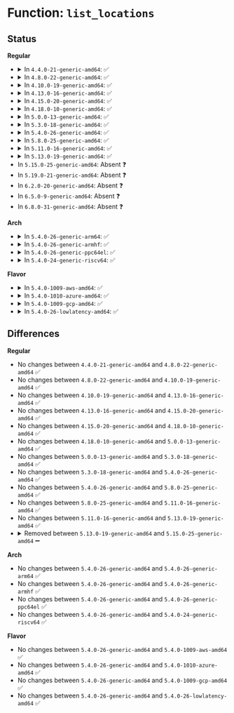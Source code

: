 # Function: <code>list_locations</code>

## Status
<b>Regular</b>
<ul>
<li>
<details>
<summary>In <code>4.4.0-21-generic-amd64</code>: ✅</summary>

```c
int list_locations(struct kmem_cache * s, char * buf, enum track_item alloc)
```

```json
{
  "name": "list_locations",
  "collision_type": "Unique Static",
  "inline_type": "No",
  "funcs": [
    {
      "addr": 18446744071580863024,
      "name": "list_locations",
      "external": false,
      "loc": "mm/slub.c:4314",
      "file": "mm/slub.c",
      "inline": "seen, unknown",
      "caller_inline": [],
      "caller_func": [
        "mm/slub.c:free_calls_show",
        "mm/slub.c:alloc_calls_show"
      ]
    }
  ],
  "symbols": [
    {
      "addr": 18446744071580863024,
      "name": "list_locations",
      "section": ".text",
      "bind": "STB_LOCAL",
      "size": 1054
    }
  ]
}
```
</details>
</li>
<li>
<details>
<summary>In <code>4.8.0-22-generic-amd64</code>: ✅</summary>

```c
int list_locations(struct kmem_cache * s, char * buf, enum track_item alloc)
```

```json
{
  "name": "list_locations",
  "collision_type": "Unique Static",
  "inline_type": "No",
  "funcs": [
    {
      "addr": 18446744071580991872,
      "name": "list_locations",
      "external": false,
      "loc": "mm/slub.c:4541",
      "file": "mm/slub.c",
      "inline": "seen, unknown",
      "caller_inline": [],
      "caller_func": [
        "mm/slub.c:free_calls_show",
        "mm/slub.c:alloc_calls_show"
      ]
    }
  ],
  "symbols": [
    {
      "addr": 18446744071580991872,
      "name": "list_locations",
      "section": ".text",
      "bind": "STB_LOCAL",
      "size": 1062
    }
  ]
}
```
</details>
</li>
<li>
<details>
<summary>In <code>4.10.0-19-generic-amd64</code>: ✅</summary>

```c
int list_locations(struct kmem_cache * s, char * buf, enum track_item alloc)
```

```json
{
  "name": "list_locations",
  "collision_type": "Unique Static",
  "inline_type": "No",
  "funcs": [
    {
      "addr": 18446744071581065664,
      "name": "list_locations",
      "external": false,
      "loc": "mm/slub.c:4510",
      "file": "mm/slub.c",
      "inline": "seen, unknown",
      "caller_inline": [],
      "caller_func": [
        "mm/slub.c:free_calls_show",
        "mm/slub.c:alloc_calls_show"
      ]
    }
  ],
  "symbols": [
    {
      "addr": 18446744071581065664,
      "name": "list_locations",
      "section": ".text",
      "bind": "STB_LOCAL",
      "size": 1104
    }
  ]
}
```
</details>
</li>
<li>
<details>
<summary>In <code>4.13.0-16-generic-amd64</code>: ✅</summary>

```c
int list_locations(struct kmem_cache * s, char * buf, enum track_item alloc)
```

```json
{
  "name": "list_locations",
  "collision_type": "Unique Static",
  "inline_type": "No",
  "funcs": [
    {
      "addr": 18446744071581113632,
      "name": "list_locations",
      "external": false,
      "loc": "mm/slub.c:4552",
      "file": "mm/slub.c",
      "inline": "seen, unknown",
      "caller_inline": [],
      "caller_func": [
        "mm/slub.c:free_calls_show",
        "mm/slub.c:alloc_calls_show"
      ]
    }
  ],
  "symbols": [
    {
      "addr": 18446744071581113632,
      "name": "list_locations",
      "section": ".text",
      "bind": "STB_LOCAL",
      "size": 1140
    }
  ]
}
```
</details>
</li>
<li>
<details>
<summary>In <code>4.15.0-20-generic-amd64</code>: ✅</summary>

```c
int list_locations(struct kmem_cache * s, char * buf, enum track_item alloc)
```

```json
{
  "name": "list_locations",
  "collision_type": "Unique Static",
  "inline_type": "No",
  "funcs": [
    {
      "addr": 18446744071581224656,
      "name": "list_locations",
      "external": false,
      "loc": "mm/slub.c:4568",
      "file": "mm/slub.c",
      "inline": "seen, unknown",
      "caller_inline": [],
      "caller_func": [
        "mm/slub.c:free_calls_show",
        "mm/slub.c:alloc_calls_show"
      ]
    }
  ],
  "symbols": [
    {
      "addr": 18446744071581224656,
      "name": "list_locations",
      "section": ".text",
      "bind": "STB_LOCAL",
      "size": 1146
    }
  ]
}
```
</details>
</li>
<li>
<details>
<summary>In <code>4.18.0-10-generic-amd64</code>: ✅</summary>

```c
int list_locations(struct kmem_cache * s, char * buf, enum track_item alloc)
```

```json
{
  "name": "list_locations",
  "collision_type": "Unique Static",
  "inline_type": "No",
  "funcs": [
    {
      "addr": 18446744071581372400,
      "name": "list_locations",
      "external": false,
      "loc": "mm/slub.c:4571",
      "file": "mm/slub.c",
      "inline": "seen, unknown",
      "caller_inline": [],
      "caller_func": [
        "mm/slub.c:free_calls_show",
        "mm/slub.c:alloc_calls_show"
      ]
    }
  ],
  "symbols": [
    {
      "addr": 18446744071581372400,
      "name": "list_locations",
      "section": ".text",
      "bind": "STB_LOCAL",
      "size": 1134
    }
  ]
}
```
</details>
</li>
<li>
<details>
<summary>In <code>5.0.0-13-generic-amd64</code>: ✅</summary>

```c
int list_locations(struct kmem_cache * s, char * buf, enum track_item alloc)
```

```json
{
  "name": "list_locations",
  "collision_type": "Unique Static",
  "inline_type": "No",
  "funcs": [
    {
      "addr": 18446744071581436432,
      "name": "list_locations",
      "external": false,
      "loc": "mm/slub.c:4621",
      "file": "mm/slub.c",
      "inline": "seen, unknown",
      "caller_inline": [],
      "caller_func": [
        "mm/slub.c:free_calls_show",
        "mm/slub.c:alloc_calls_show"
      ]
    }
  ],
  "symbols": [
    {
      "addr": 18446744071581436432,
      "name": "list_locations",
      "section": ".text",
      "bind": "STB_LOCAL",
      "size": 1126
    }
  ]
}
```
</details>
</li>
<li>
<details>
<summary>In <code>5.3.0-18-generic-amd64</code>: ✅</summary>

```c
int list_locations(struct kmem_cache * s, char * buf, enum track_item alloc)
```

```json
{
  "name": "list_locations",
  "collision_type": "Unique Static",
  "inline_type": "No",
  "funcs": [
    {
      "addr": 18446744071581551376,
      "name": "list_locations",
      "external": false,
      "loc": "mm/slub.c:4612",
      "file": "mm/slub.c",
      "inline": "seen, unknown",
      "caller_inline": [],
      "caller_func": [
        "mm/slub.c:free_calls_show",
        "mm/slub.c:alloc_calls_show"
      ]
    }
  ],
  "symbols": [
    {
      "addr": 18446744071581551376,
      "name": "list_locations",
      "section": ".text",
      "bind": "STB_LOCAL",
      "size": 1114
    }
  ]
}
```
</details>
</li>
<li>
<details>
<summary>In <code>5.4.0-26-generic-amd64</code>: ✅</summary>

```c
int list_locations(struct kmem_cache * s, char * buf, enum track_item alloc)
```

```json
{
  "name": "list_locations",
  "collision_type": "Unique Static",
  "inline_type": "No",
  "funcs": [
    {
      "addr": 18446744071581616352,
      "name": "list_locations",
      "external": false,
      "loc": "mm/slub.c:4630",
      "file": "mm/slub.c",
      "inline": "seen, unknown",
      "caller_inline": [],
      "caller_func": [
        "mm/slub.c:free_calls_show",
        "mm/slub.c:alloc_calls_show"
      ]
    }
  ],
  "symbols": [
    {
      "addr": 18446744071581616352,
      "name": "list_locations",
      "section": ".text",
      "bind": "STB_LOCAL",
      "size": 1136
    }
  ]
}
```
</details>
</li>
<li>
<details>
<summary>In <code>5.8.0-25-generic-amd64</code>: ✅</summary>

```c
int list_locations(struct kmem_cache * s, char * buf, enum track_item alloc)
```

```json
{
  "name": "list_locations",
  "collision_type": "Unique Static",
  "inline_type": "No",
  "funcs": [
    {
      "addr": 18446744071581831440,
      "name": "list_locations",
      "external": false,
      "loc": "mm/slub.c:4694",
      "file": "mm/slub.c",
      "inline": "seen, unknown",
      "caller_inline": [],
      "caller_func": [
        "mm/slub.c:free_calls_show",
        "mm/slub.c:alloc_calls_show"
      ]
    }
  ],
  "symbols": [
    {
      "addr": 18446744071581831440,
      "name": "list_locations",
      "section": ".text",
      "bind": "STB_LOCAL",
      "size": 1100
    }
  ]
}
```
</details>
</li>
<li>
<details>
<summary>In <code>5.11.0-16-generic-amd64</code>: ✅</summary>

```c
int list_locations(struct kmem_cache * s, char * buf, enum track_item alloc)
```

```json
{
  "name": "list_locations",
  "collision_type": "Unique Static",
  "inline_type": "No",
  "funcs": [
    {
      "addr": 18446744071581878032,
      "name": "list_locations",
      "external": false,
      "loc": "mm/slub.c:4743",
      "file": "mm/slub.c",
      "inline": "seen, unknown",
      "caller_inline": [],
      "caller_func": [
        "mm/slub.c:free_calls_show",
        "mm/slub.c:alloc_calls_show"
      ]
    }
  ],
  "symbols": [
    {
      "addr": 18446744071581878032,
      "name": "list_locations",
      "section": ".text",
      "bind": "STB_LOCAL",
      "size": 948
    }
  ]
}
```
</details>
</li>
<li>
<details>
<summary>In <code>5.13.0-19-generic-amd64</code>: ✅</summary>

```c
int list_locations(struct kmem_cache * s, char * buf, enum track_item alloc)
```

```json
{
  "name": "list_locations",
  "collision_type": "Unique Static",
  "inline_type": "No",
  "funcs": [
    {
      "addr": 18446744071581908848,
      "name": "list_locations",
      "external": false,
      "loc": "mm/slub.c:4824",
      "file": "mm/slub.c",
      "inline": "seen, unknown",
      "caller_inline": [],
      "caller_func": [
        "mm/slub.c:free_calls_show",
        "mm/slub.c:alloc_calls_show"
      ]
    }
  ],
  "symbols": [
    {
      "addr": 18446744071581908848,
      "name": "list_locations",
      "section": ".text",
      "bind": "STB_LOCAL",
      "size": 926
    }
  ]
}
```
</details>
</li>
<li>
In <code>5.15.0-25-generic-amd64</code>: Absent ❓
</li>
<li>
In <code>5.19.0-21-generic-amd64</code>: Absent ❓
</li>
<li>
In <code>6.2.0-20-generic-amd64</code>: Absent ❓
</li>
<li>
In <code>6.5.0-9-generic-amd64</code>: Absent ❓
</li>
<li>
In <code>6.8.0-31-generic-amd64</code>: Absent ❓
</li>
</ul>
<b>Arch</b>
<ul>
<li>
<details>
<summary>In <code>5.4.0-26-generic-arm64</code>: ✅</summary>

```c
int list_locations(struct kmem_cache * s, char * buf, enum track_item alloc)
```

```json
{
  "name": "list_locations",
  "collision_type": "Unique Static",
  "inline_type": "No",
  "funcs": [
    {
      "addr": 18446603336493060624,
      "name": "list_locations",
      "external": false,
      "loc": "mm/slub.c:4630",
      "file": "mm/slub.c",
      "inline": "seen, unknown",
      "caller_inline": [],
      "caller_func": [
        "mm/slub.c:free_calls_show",
        "mm/slub.c:alloc_calls_show"
      ]
    }
  ],
  "symbols": [
    {
      "addr": 18446603336493060624,
      "name": "list_locations",
      "section": ".text",
      "bind": "STB_LOCAL",
      "size": 1196
    }
  ]
}
```
</details>
</li>
<li>
<details>
<summary>In <code>5.4.0-26-generic-armhf</code>: ✅</summary>

```c
int list_locations(struct kmem_cache * s, char * buf, enum track_item alloc)
```

```json
{
  "name": "list_locations",
  "collision_type": "Unique Static",
  "inline_type": "No",
  "funcs": [
    {
      "addr": 3226772068,
      "name": "list_locations",
      "external": false,
      "loc": "mm/slub.c:4630",
      "file": "mm/slub.c",
      "inline": "seen, unknown",
      "caller_inline": [],
      "caller_func": [
        "mm/slub.c:free_calls_show",
        "mm/slub.c:alloc_calls_show"
      ]
    }
  ],
  "symbols": [
    {
      "addr": 3226772068,
      "name": "list_locations",
      "section": ".text",
      "bind": "STB_LOCAL",
      "size": 988
    }
  ]
}
```
</details>
</li>
<li>
<details>
<summary>In <code>5.4.0-26-generic-ppc64el</code>: ✅</summary>

```c
int list_locations(struct kmem_cache * s, char * buf, enum track_item alloc)
```

```json
{
  "name": "list_locations",
  "collision_type": "Unique Static",
  "inline_type": "No",
  "funcs": [
    {
      "addr": 13835058055286501344,
      "name": "list_locations",
      "external": false,
      "loc": "mm/slub.c:4630",
      "file": "mm/slub.c",
      "inline": "seen, unknown",
      "caller_inline": [],
      "caller_func": [
        "mm/slub.c:free_calls_show",
        "mm/slub.c:alloc_calls_show"
      ]
    }
  ],
  "symbols": [
    {
      "addr": 13835058055286501344,
      "name": "list_locations",
      "section": ".text",
      "bind": "STB_LOCAL",
      "size": 1568
    }
  ]
}
```
</details>
</li>
<li>
<details>
<summary>In <code>5.4.0-24-generic-riscv64</code>: ✅</summary>

```c
int list_locations(struct kmem_cache * s, char * buf, enum track_item alloc)
```

```json
{
  "name": "list_locations",
  "collision_type": "Unique Static",
  "inline_type": "No",
  "funcs": [
    {
      "addr": 18446743936272927936,
      "name": "list_locations",
      "external": false,
      "loc": "mm/slub.c:4630",
      "file": "mm/slub.c",
      "inline": "seen, unknown",
      "caller_inline": [],
      "caller_func": [
        "mm/slub.c:free_calls_show",
        "mm/slub.c:alloc_calls_show"
      ]
    }
  ],
  "symbols": [
    {
      "addr": 18446743936272927936,
      "name": "list_locations",
      "section": ".text",
      "bind": "STB_LOCAL",
      "size": 852
    }
  ]
}
```
</details>
</li>
</ul>
<b>Flavor</b>
<ul>
<li>
<details>
<summary>In <code>5.4.0-1009-aws-amd64</code>: ✅</summary>

```c
int list_locations(struct kmem_cache * s, char * buf, enum track_item alloc)
```

```json
{
  "name": "list_locations",
  "collision_type": "Unique Static",
  "inline_type": "No",
  "funcs": [
    {
      "addr": 18446744071581585088,
      "name": "list_locations",
      "external": false,
      "loc": "mm/slub.c:4630",
      "file": "mm/slub.c",
      "inline": "seen, unknown",
      "caller_inline": [],
      "caller_func": [
        "mm/slub.c:free_calls_show",
        "mm/slub.c:alloc_calls_show"
      ]
    }
  ],
  "symbols": [
    {
      "addr": 18446744071581585088,
      "name": "list_locations",
      "section": ".text",
      "bind": "STB_LOCAL",
      "size": 1136
    }
  ]
}
```
</details>
</li>
<li>
<details>
<summary>In <code>5.4.0-1010-azure-amd64</code>: ✅</summary>

```c
int list_locations(struct kmem_cache * s, char * buf, enum track_item alloc)
```

```json
{
  "name": "list_locations",
  "collision_type": "Unique Static",
  "inline_type": "No",
  "funcs": [
    {
      "addr": 18446744071581526608,
      "name": "list_locations",
      "external": false,
      "loc": "mm/slub.c:4630",
      "file": "mm/slub.c",
      "inline": "seen, unknown",
      "caller_inline": [],
      "caller_func": [
        "mm/slub.c:free_calls_show",
        "mm/slub.c:alloc_calls_show"
      ]
    }
  ],
  "symbols": [
    {
      "addr": 18446744071581526608,
      "name": "list_locations",
      "section": ".text",
      "bind": "STB_LOCAL",
      "size": 1136
    }
  ]
}
```
</details>
</li>
<li>
<details>
<summary>In <code>5.4.0-1009-gcp-amd64</code>: ✅</summary>

```c
int list_locations(struct kmem_cache * s, char * buf, enum track_item alloc)
```

```json
{
  "name": "list_locations",
  "collision_type": "Unique Static",
  "inline_type": "No",
  "funcs": [
    {
      "addr": 18446744071581576400,
      "name": "list_locations",
      "external": false,
      "loc": "mm/slub.c:4630",
      "file": "mm/slub.c",
      "inline": "seen, unknown",
      "caller_inline": [],
      "caller_func": [
        "mm/slub.c:free_calls_show",
        "mm/slub.c:alloc_calls_show"
      ]
    }
  ],
  "symbols": [
    {
      "addr": 18446744071581576400,
      "name": "list_locations",
      "section": ".text",
      "bind": "STB_LOCAL",
      "size": 1136
    }
  ]
}
```
</details>
</li>
<li>
<details>
<summary>In <code>5.4.0-26-lowlatency-amd64</code>: ✅</summary>

```c
int list_locations(struct kmem_cache * s, char * buf, enum track_item alloc)
```

```json
{
  "name": "list_locations",
  "collision_type": "Unique Static",
  "inline_type": "No",
  "funcs": [
    {
      "addr": 18446744071581641648,
      "name": "list_locations",
      "external": false,
      "loc": "mm/slub.c:4630",
      "file": "mm/slub.c",
      "inline": "seen, unknown",
      "caller_inline": [],
      "caller_func": [
        "mm/slub.c:free_calls_show",
        "mm/slub.c:alloc_calls_show"
      ]
    }
  ],
  "symbols": [
    {
      "addr": 18446744071581641648,
      "name": "list_locations",
      "section": ".text",
      "bind": "STB_LOCAL",
      "size": 1136
    }
  ]
}
```
</details>
</li>
</ul>

## Differences
<b>Regular</b>
<ul>
<li>
No changes between <code>4.4.0-21-generic-amd64</code> and <code>4.8.0-22-generic-amd64</code> ✅
</li>
<li>
No changes between <code>4.8.0-22-generic-amd64</code> and <code>4.10.0-19-generic-amd64</code> ✅
</li>
<li>
No changes between <code>4.10.0-19-generic-amd64</code> and <code>4.13.0-16-generic-amd64</code> ✅
</li>
<li>
No changes between <code>4.13.0-16-generic-amd64</code> and <code>4.15.0-20-generic-amd64</code> ✅
</li>
<li>
No changes between <code>4.15.0-20-generic-amd64</code> and <code>4.18.0-10-generic-amd64</code> ✅
</li>
<li>
No changes between <code>4.18.0-10-generic-amd64</code> and <code>5.0.0-13-generic-amd64</code> ✅
</li>
<li>
No changes between <code>5.0.0-13-generic-amd64</code> and <code>5.3.0-18-generic-amd64</code> ✅
</li>
<li>
No changes between <code>5.3.0-18-generic-amd64</code> and <code>5.4.0-26-generic-amd64</code> ✅
</li>
<li>
No changes between <code>5.4.0-26-generic-amd64</code> and <code>5.8.0-25-generic-amd64</code> ✅
</li>
<li>
No changes between <code>5.8.0-25-generic-amd64</code> and <code>5.11.0-16-generic-amd64</code> ✅
</li>
<li>
No changes between <code>5.11.0-16-generic-amd64</code> and <code>5.13.0-19-generic-amd64</code> ✅
</li>
<li>
<details>
<summary>Removed between <code>5.13.0-19-generic-amd64</code> and <code>5.15.0-25-generic-amd64</code> ➖</summary>

```c
int list_locations(struct kmem_cache * s, char * buf, enum track_item alloc)
```
</details>
</li>
</ul>
<b>Arch</b>
<ul>
<li>
No changes between <code>5.4.0-26-generic-amd64</code> and <code>5.4.0-26-generic-arm64</code> ✅
</li>
<li>
No changes between <code>5.4.0-26-generic-amd64</code> and <code>5.4.0-26-generic-armhf</code> ✅
</li>
<li>
No changes between <code>5.4.0-26-generic-amd64</code> and <code>5.4.0-26-generic-ppc64el</code> ✅
</li>
<li>
No changes between <code>5.4.0-26-generic-amd64</code> and <code>5.4.0-24-generic-riscv64</code> ✅
</li>
</ul>
<b>Flavor</b>
<ul>
<li>
No changes between <code>5.4.0-26-generic-amd64</code> and <code>5.4.0-1009-aws-amd64</code> ✅
</li>
<li>
No changes between <code>5.4.0-26-generic-amd64</code> and <code>5.4.0-1010-azure-amd64</code> ✅
</li>
<li>
No changes between <code>5.4.0-26-generic-amd64</code> and <code>5.4.0-1009-gcp-amd64</code> ✅
</li>
<li>
No changes between <code>5.4.0-26-generic-amd64</code> and <code>5.4.0-26-lowlatency-amd64</code> ✅
</li>
</ul>
